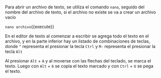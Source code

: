 Para abrir un archivo de texto, se utiliza el comando `nano`, seguido del nombre del archivo de texto, si el archivo no existe se va a crear un archivo vacío 

`nano archivo`{{execute}}

En el editor de texto al comenzar a escribir se agrega todo el texto en el archivo, y en la parte inferior hay un listado de combinaciones de teclas, donde `^` representa el presionar la tecla `Ctrl` y `M-` representa el presionar la tecla `Alt`

Al presionar `Alt` + `A` y al moverse con las flechas del teclado, se marca el texto. Luego con `Alt` + `6` se copia el texto marcado y con `Ctrl` + `U` se pega el texto.
